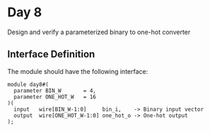 # Day 8

Design and verify a parameterized binary to one-hot converter

## Interface Definition
The module should have the following interface:

```
module day8#(
  parameter BIN_W       = 4,
  parameter ONE_HOT_W   = 16
)(
  input   wire[BIN_W-1:0]     bin_i,    -> Binary input vector
  output  wire[ONE_HOT_W-1:0] one_hot_o -> One-hot output
);
```